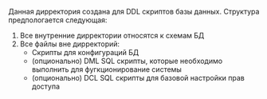 Данная дирректория создана для DDL скриптов базы данных.
Структура предпологается следующая:
1. Все внутренние дирректории относятся к схемам БД
2. Все файлы вне дирректорий:
    - Скрипты для конфигураций БД
    - (опционально) DML SQL скрипты, которые необходимо выполнить для фугкционирование системы
    - (опционально) DCL SQL скрипты для базовой настройки прав доступа 